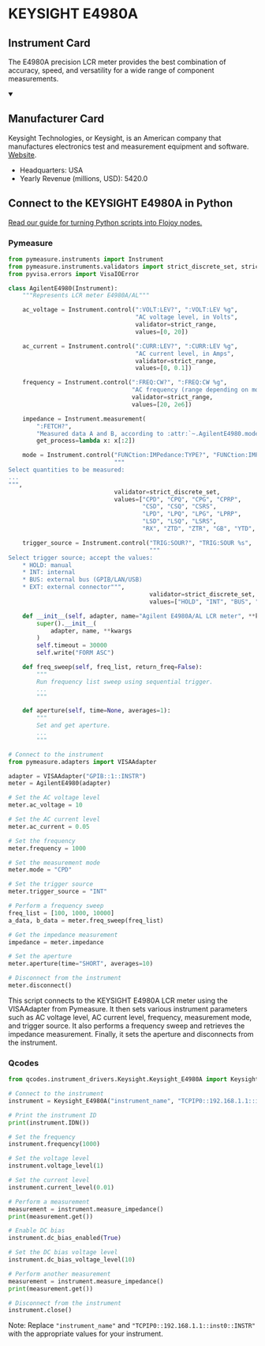 
# KEYSIGHT E4980A

## Instrument Card

The E4980A precision LCR meter provides the best combination of accuracy, speed, and versatility for a wide range of component measurements.

<details open>
<summary><h2>Manufacturer Card</h2></summary>
Keysight Technologies, or Keysight, is an American company that manufactures electronics test and measurement equipment and software. <a href=https://www.keysight.com/us/en/home.html>Website</a>.

<ul>
  <li>Headquarters: USA</li>
  <li>Yearly Revenue (millions, USD): 5420.0</li>
</ul>
</details>

## Connect to the KEYSIGHT E4980A in Python

[Read our guide for turning Python scripts into Flojoy nodes.](https://docs.flojoy.ai/custom-nodes/creating-custom-node/)


### Pymeasure


```python
from pymeasure.instruments import Instrument
from pymeasure.instruments.validators import strict_discrete_set, strict_range
from pyvisa.errors import VisaIOError

class AgilentE4980(Instrument):
    """Represents LCR meter E4980A/AL"""

    ac_voltage = Instrument.control(":VOLT:LEV?", ":VOLT:LEV %g",
                                    "AC voltage level, in Volts",
                                    validator=strict_range,
                                    values=[0, 20])

    ac_current = Instrument.control(":CURR:LEV?", ":CURR:LEV %g",
                                    "AC current level, in Amps",
                                    validator=strict_range,
                                    values=[0, 0.1])

    frequency = Instrument.control(":FREQ:CW?", ":FREQ:CW %g",
                                   "AC frequency (range depending on model), in Hertz",
                                   validator=strict_range,
                                   values=[20, 2e6])

    impedance = Instrument.measurement(
        ":FETCH?",
        "Measured data A and B, according to :attr:`~.AgilentE4980.mode`",
        get_process=lambda x: x[:2])

    mode = Instrument.control("FUNCtion:IMPedance:TYPE?", "FUNCtion:IMPedance:TYPE %s",
                              """
Select quantities to be measured:
...
""",
                              validator=strict_discrete_set,
                              values=["CPD", "CPQ", "CPG", "CPRP",
                                      "CSD", "CSQ", "CSRS",
                                      "LPD", "LPQ", "LPG", "LPRP",
                                      "LSD", "LSQ", "LSRS",
                                      "RX", "ZTD", "ZTR", "GB", "YTD", "YTR", ])

    trigger_source = Instrument.control("TRIG:SOUR?", "TRIG:SOUR %s",
                                        """
Select trigger source; accept the values:
    * HOLD: manual
    * INT: internal
    * BUS: external bus (GPIB/LAN/USB)
    * EXT: external connector""",
                                        validator=strict_discrete_set,
                                        values=["HOLD", "INT", "BUS", "EXT"])

    def __init__(self, adapter, name="Agilent E4980A/AL LCR meter", **kwargs):
        super().__init__(
            adapter, name, **kwargs
        )
        self.timeout = 30000
        self.write("FORM ASC")

    def freq_sweep(self, freq_list, return_freq=False):
        """
        Run frequency list sweep using sequential trigger.
        ...
        """

    def aperture(self, time=None, averages=1):
        """
        Set and get aperture.
        ...
        """

# Connect to the instrument
from pymeasure.adapters import VISAAdapter

adapter = VISAAdapter("GPIB::1::INSTR")
meter = AgilentE4980(adapter)

# Set the AC voltage level
meter.ac_voltage = 10

# Set the AC current level
meter.ac_current = 0.05

# Set the frequency
meter.frequency = 1000

# Set the measurement mode
meter.mode = "CPD"

# Set the trigger source
meter.trigger_source = "INT"

# Perform a frequency sweep
freq_list = [100, 1000, 10000]
a_data, b_data = meter.freq_sweep(freq_list)

# Get the impedance measurement
impedance = meter.impedance

# Set the aperture
meter.aperture(time="SHORT", averages=10)

# Disconnect from the instrument
meter.disconnect()
```

This script connects to the KEYSIGHT E4980A LCR meter using the VISAAdapter from Pymeasure. It then sets various instrument parameters such as AC voltage level, AC current level, frequency, measurement mode, and trigger source. It also performs a frequency sweep and retrieves the impedance measurement. Finally, it sets the aperture and disconnects from the instrument.

### Qcodes

```python
from qcodes.instrument_drivers.Keysight.Keysight_E4980A import Keysight_E4980A

# Connect to the instrument
instrument = Keysight_E4980A("instrument_name", "TCPIP0::192.168.1.1::inst0::INSTR")

# Print the instrument ID
print(instrument.IDN())

# Set the frequency
instrument.frequency(1000)

# Set the voltage level
instrument.voltage_level(1)

# Set the current level
instrument.current_level(0.01)

# Perform a measurement
measurement = instrument.measure_impedance()
print(measurement.get())

# Enable DC bias
instrument.dc_bias_enabled(True)

# Set the DC bias voltage level
instrument.dc_bias_voltage_level(10)

# Perform another measurement
measurement = instrument.measure_impedance()
print(measurement.get())

# Disconnect from the instrument
instrument.close()
```
Note: Replace `"instrument_name"` and `"TCPIP0::192.168.1.1::inst0::INSTR"` with the appropriate values for your instrument.

